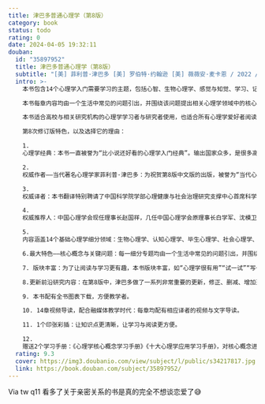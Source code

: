 ```yaml
---
title: 津巴多普通心理学（第8版）
category: book
status: todo
rating: 0
date: 2024-04-05 19:32:11
douban:
  id: "35897952"
  title: 津巴多普通心理学（第8版）
  subtitle: "[美] 菲利普·津巴多 [美] 罗伯特·约翰逊 [美] 薇薇安·麦卡恩 / 2022 / 人民邮电出版社"
  intro: >-
    本书包含14个心理学入门需要学习的主题，包括心智、生物心理学、感觉与知觉、学习、记忆、思维与智力、毕生发展、意识状态、动机与情绪、人格、社会心理学、心理障碍、心理障碍的治疗，以及从应激到健康和幸福等内容。

    本书每章内容均由一个生活中常见的问题引出，并围绕该问题提出相关心理学领域中的核心概念，在回答问题的过程中帮助学习者建立起对该领域的认知。同时，本书还通过“心理学很有用”“试一试”“写一写”“批判性思维的应用”等版块加强了学习者在日常生活中对心理学知识的应用与深度思考。与之前版本相比，本书对各个心理学细分领域的新研究都做了大量更新，便于学习者和研究者对自身知识体系更新换代。

    本书适合高校与相关研究机构的心理学学习者与研究者使用，也适合所有心理学爱好者阅读、参考。

    第8次修订版特色，以及选择它的理由：

    1.
    心理学经典：本书一直被誉为“比小说还好看的心理学入门经典”。输出国家众多，是很多高校心理学专业入门教材、非心理学专业通识课参考书，以及众多心理学爱好者了解心理学世界的“敲门砖”。

    2.
    权威作者——当代著名心理学家菲利普·津巴多：为祝贺第8版中文版的出版，被誉为“当代心理学的形象与声音”“心理学界的摇滚明星”作者津巴多特为本书写了中文版序，并录制了祝贺视频。

    3.
    权威译者：本书翻译特别聘请了中国科学院学部心理健康与社会治理研究支撑中心首席科学家/中国科学院心理研究所所长傅小兰，并且集合了书中14个心理学领域的14位专家，他们分别来自中科院心理所、北京大学、人民大学、北京师范大学、济南大学、中山大学、浙江理工大学等高校。

    4.
    权威推荐人：中国心理学会现任理事长赵国祥，几任中国心理学会原理事长白学军、沈模卫、莫雷、游旭群、周晓琳，亚洲心理协会主席、中国科学院心理研究所学位评定委员会主任韩布新，全国应用心理专业学位研究生教育指导委员会副主任吴艳红联合推荐。

    5.
    内容涵盖14个基础心理学细分领域：生物心理学、认知心理学、毕生心理学、社会心理学、人格心理学、心理障碍及治疗等14个领域。如果你是心理学专业的学生，这本书的内容将和你一同选择你未来的细分方向；如果你是普通心理学爱好者，这本书全面丰富的内容，将包含一系列有趣的心理议题，包括情绪、智力、思维、动机、人格、亲子关系、亲密关系、心理问题，等等。

    6.最大特色——核心概念与关键问题：每一细分专题均由一个生活中常见的问题引出，并围绕该问题提出相关的心理学细分领域的核心概念，在回答一系列关键问题的过程中帮助学习者建立对该领域的认知。

    7. 版块丰富：为了让阅读与学习更有趣，本书版块丰富，如“心理学很有用”“试一试”“写一写”“批判性思维的应用”等。

    8.更新前沿研究内容：在第8版中，津巴多做了一系列非常重要的更新，修正、删减、增加近50%的内容。

    9. 本书配有全书图表下载，方便教学者。

    10. 14章视频导读，配合融媒体教学时代：每章均配有相应译者的视频与文字导读。

    11. 1个印张彩插：让知识点更清晰，让学习与阅读更方便。

    12.
    赠送2个学习手册：《心理学核心概念学习手册》《十大心理学应用学习手册》，对核心概念进行整理，对部分知识点做思维导图式笔记，帮助读者配合书中相应内容学习。
  rating: 9.3
  cover: https://img3.doubanio.com/view/subject/l/public/s34217817.jpg
  link: https://book.douban.com/subject/35897952/
---
```


Via tw q11 看多了关于亲密关系的书是真的完全不想谈恋爱了😅